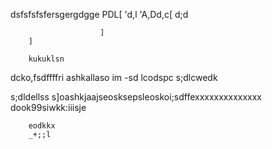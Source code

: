 dsfsfsfsfersgergdgge
        PDL[
                        'd,l
                        'A,Dd,c[    d;d
                        
                        ]
        ]

        kukuklsn


dcko,fsdffffri
ashkallaso im -sd
lcodspc
s;dlcwedk

s;dldellss
s]oashkjaajseosksepsleoskoi;sdffexxxxxxxxxxxxxx
        dook99siwkk:iiisje

        eodkkx
        _+;;l

